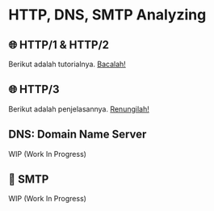 # HTTP, DNS, SMTP Analyzing

## 🌐 HTTP/1 & HTTP/2
Berikut adalah tutorialnya. [Bacalah!](./http/http1-http2/README.md)

## 🌐 HTTP/3
Berikut adalah penjelasannya. [Renungilah!](./http/http3/README.md)

## DNS: Domain Name Server
WIP (Work In Progress)

## 📮 SMTP
WIP (Work In Progress)
